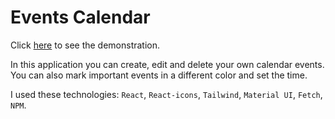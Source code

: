 # Events Calendar

Click [here](https://yaroslav-radchuk.github.io/react-calendar/) to see the demonstration.

In this application you can create, edit and delete your own calendar events. You can also mark important events in a different color and set the time.

I used these technologies: `React`, `React-icons`, `Tailwind`, `Material UI`, `Fetch`, `NPM`.